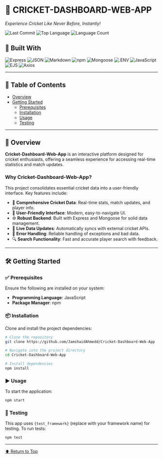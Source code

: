 # 🏏 CRICKET-DASHBOARD-WEB-APP

_Experience Cricket Like Never Before, Instantly!_

![Last Commit](https://img.shields.io/github/last-commit/JamshaidAhmedd/Cricket-Dashboard-Web-App?style=flat&logo=git&logoColor=white&color=0080ff)
![Top Language](https://img.shields.io/github/languages/top/JamshaidAhmedd/Cricket-Dashboard-Web-App?style=flat&color=0080ff)
![Language Count](https://img.shields.io/github/languages/count/JamshaidAhmedd/Cricket-Dashboard-Web-App?style=flat&color=0080ff)

## 🚀 Built With

![Express](https://img.shields.io/badge/Express-000000.svg?style=flat&logo=Express&logoColor=white)
![JSON](https://img.shields.io/badge/JSON-000000.svg?style=flat&logo=JSON&logoColor=white)
![Markdown](https://img.shields.io/badge/Markdown-000000.svg?style=flat&logo=Markdown&logoColor=white)
![npm](https://img.shields.io/badge/npm-CB3837.svg?style=flat&logo=npm&logoColor=white)
![Mongoose](https://img.shields.io/badge/Mongoose-F04D35.svg?style=flat&logo=Mongoose&logoColor=white)
![.ENV](https://img.shields.io/badge/.ENV-ECD53F.svg?style=flat&logo=dotenv&logoColor=black)
![JavaScript](https://img.shields.io/badge/JavaScript-F7DF1E.svg?style=flat&logo=JavaScript&logoColor=black)
![EJS](https://img.shields.io/badge/EJS-B4CA65.svg?style=flat&logo=EJS&logoColor=black)
![Axios](https://img.shields.io/badge/Axios-5A29E4.svg?style=flat&logo=Axios&logoColor=white)

---

## 📑 Table of Contents

- [Overview](#overview)
- [Getting Started](#getting-started)
  - [Prerequisites](#prerequisites)
  - [Installation](#installation)
  - [Usage](#usage)
  - [Testing](#testing)

---

## 📘 Overview

**Cricket-Dashboard-Web-App** is an interactive platform designed for cricket enthusiasts, offering a seamless experience for accessing real-time statistics and match updates.

### Why Cricket-Dashboard-Web-App?

This project consolidates essential cricket data into a user-friendly interface. Key features include:

- 🏏 **Comprehensive Cricket Data**: Real-time stats, match updates, and player info.
- 🎨 **User-Friendly Interface**: Modern, easy-to-navigate UI.
- ⚙️ **Robust Backend**: Built with Express and Mongoose for solid data management.
- 🔄 **Live Data Updates**: Automatically syncs with external cricket APIs.
- 🚨 **Error Handling**: Reliable handling of exceptions and bad data.
- 🔍 **Search Functionality**: Fast and accurate player search with feedback.

---

## 🛠️ Getting Started

### ✅ Prerequisites

Ensure the following are installed on your system:

- **Programming Language**: JavaScript
- **Package Manager**: npm

### 📦 Installation

Clone and install the project dependencies:

```sh
# Clone the repository
git clone https://github.com/JamshaidAhmedd/Cricket-Dashboard-Web-App

# Navigate into the project directory
cd Cricket-Dashboard-Web-App

# Install dependencies
npm install
````

### ▶️ Usage

To start the application:

```sh
npm start
```

### 🧪 Testing

This app uses `{test_framework}` (replace with your framework name) for testing. To run tests:

```sh
npm test
```

---

[⬆ Return to Top](#cricket-dashboard-web-app)

